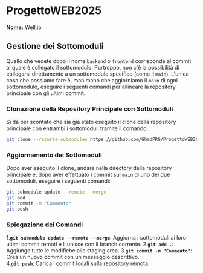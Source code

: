 
# ProgettoWEB2025

**Nome:** Well.io

## Gestione dei Sottomoduli

Quello che vedete dopo il nome `backend` o `frontend` corrisponde al commit al quale è collegato il sottomodulo. Purtroppo, non c'è la possibilità di collegarsi direttamente a un sottomodulo specifico (come il `main`). L'unica cosa che possiamo fare è, man mano che aggiorniamo il `main` di ogni sottomodulo, eseguire i seguenti comandi per allineare la repository principale con gli ultimi commit.

### Clonazione della Repository Principale con Sottomoduli

Si dà per scontato che sia già stato eseguito il clone della repository principale con entrambi i sottomoduli tramite il comando:

```bash
git clone --recurse-submodules https://github.com/GhadPRG/ProgettoWEB2025.git
```

### Aggiornamento dei Sottomoduli

Dopo aver eseguito il clone, andare nella directory della repository principale e,
dopo aver effettuato i commit sul  `main`  di uno dei due sottomoduli,
eseguire i seguenti comandi:

```bash
git submodule update --remote --merge
git add .
git commit -m "Commento"
git push
```

### Spiegazione dei Comandi

1.**`git submodule update --remote --merge`**: Aggiorna i sottomoduli ai loro ultimi commit remoti e li unisce con il branch corrente.
2.**`git add .`**: Aggiunge tutte le modifiche allo staging area.
3.**`git commit -m "Commento"`**: Crea un nuovo commit con un messaggio descrittivo.  
4.**`git push`**: Carica i commit locali sulla repository remota.